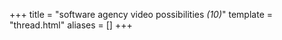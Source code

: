 +++
title = "software agency video possibilities <em>(10)</em>"
template = "thread.html"
aliases = []
+++
